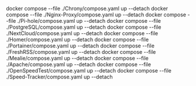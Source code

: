 docker compose --file ./Chrony/compose.yaml up --detach
docker compose --file ./Nginx-Proxy/compose.yaml up --detach
docker compose --file ./Pi-hole/compose.yaml up --detach
docker compose --file ./PostgreSQL/compose.yaml up --detach
docker compose --file ./NextCloud/compose.yaml up --detach
docker compose --file ./Homer/compose.yaml up --detach
docker compose --file ./Portainer/compose.yaml up --detach
docker compose --file ./FreshRSS/compose.yaml up --detach
docker compose --file ./Mealie/compose.yaml up --detach
docker compose --file ./Apache/compose.yaml up --detach
docker compose --file ./OpenSpeedTest/compose.yaml up --detach
docker compose --file ./Speed-Tracker/compose.yaml up --detach


